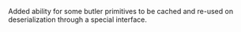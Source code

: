 Added ability for some butler primitives to be cached and re-used on deserialization through a special
interface.
